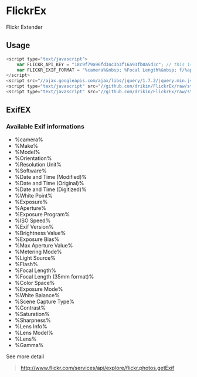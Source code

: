 FlickrEx
========

Flickr Extender

## Usage
```JavaScript
<script type="text/javascript">
    var FLICKR_API_KEY = "18c9f79a96fd34c3b3f16a93fb0a5d3c"; // this is optional
    var FLICKR_EXIF_FORMAT = "%camera%&nbsp; %Focal Length%&nbsp; f/%aperture%&nbsp; ISO %ISO Speed%&nbsp; %Exposure% sec&nbsp; %Exposure Bias% EV&nbsp; %Software%";
</script>
<script src="//ajax.googleapis.com/ajax/libs/jquery/1.7.2/jquery.min.js"></script>
<script type="text/javascript" src="//github.com/drikin/FlickrEx/raw/stable/flickrex.mini.js"></script>
<script type="text/javascript" src="//github.com/drikin/FlickrEx/raw/stable/exifex.mini.js"></script>
```

## ExifEX

### Available Exif informations
- %camera%
- %Make%
- %Model%
- %Orientation%
- %Resolution Unit%
- %Software%
- %Date and Time (Modified)%
- %Date and Time (Original)%
- %Date and Time (Digitized)%
- %White Point%
- %Exposure%
- %Aperture%
- %Exposure Program%
- %ISO Speed%
- %Exif Version%
- %Brightness Value%
- %Exposure Bias%
- %Max Aperture Value%
- %Metering Mode%
- %Light Source%
- %Flash%
- %Focal Length%
- %Focal Length (35mm format)%
- %Color Space%
- %Exposure Mode%
- %White Balance%
- %Scene Capture Type%
- %Contrast%
- %Saturation%
- %Sharpness%
- %Lens Info%
- %Lens Model%
- %Lens%
- %Gamma%

See more detail
> http://www.flickr.com/services/api/explore/flickr.photos.getExif
